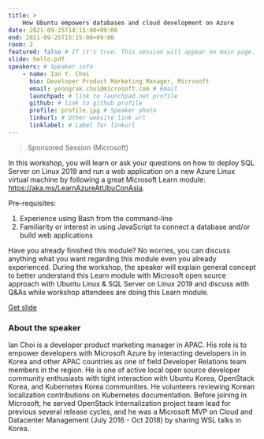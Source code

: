 ```yaml
---
title: >
    How Ubuntu empowers databases and cloud development on Azure 
date: 2021-09-25T14:15:00+09:00
end: 2021-09-25T15:15:00+09:00
room: 2
featured: false # If it's true. This session will appear on main page.
slide: hello.pdf
speakers: # Speaker info
    - name: Ian Y. Choi
      bio: Developer Product Marketing Manager, Microsoft
      email: yeongrak.choi@microsoft.com # Email
      launchpad: # link to launchpad.net profile
      github: # link to github profile
      profile: profile.jpg # Speaker photo
      linkurl: # Other website link url
      linklabel: # Label for linkurl
---
```

> Sponsored Session (Microsoft)

In this workshop, you will learn or ask your questions on how to deploy SQL Server on Linux 2019 and run a web application on a new Azure Linux virtual machine by following a great Microsoft Learn module: https://aka.ms/LearnAzureAtUbuConAsia.

Pre-requisites:
1. Experience using Bash from the command-line
2. Familiarity or interest in using JavaScript to connect a database and/or build web applications

Have you already finished this module? No worries, you can discuss anything what you want regarding this module even you already experienced. During the workshop, the speaker will explain general concept to better understand this Learn module with Microsoft open source approach with Ubuntu Linux & SQL Server on Linux 2019 and discuss with Q&As while workshop attendees are doing this Learn module.

[Get slide](https://aka.ms/AAdwkq3)

### About the speaker
Ian Choi is a developer product marketing manager in APAC. His role is to empower developers with Microsoft Azure by interacting developers in in Korea and other APAC countries as one of field Developer Relations team members in the region. He is one of active local open source developer community enthusiasts with tight interaction with Ubuntu Korea, OpenStack Korea, and Kubernetes Korea communities. He volunteers reviewing Korean localization contributions on Kubernetes documentation. Before joining in Microsoft, he served OpenStack Internalization project team lead for previous several release cycles, and he was a Microsoft MVP on Cloud and Datacenter Management (July 2016 - Oct 2018) by sharing WSL talks in Korea.
